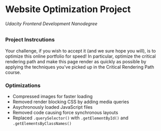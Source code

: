 # Website Optimization Project
###### Udacity Frontend Development Nanodegree

### Project Instrcutions

Your challenge, if you wish to accept it (and we sure hope you will), is to optimize this online portfolio for speed! In particular, optimize the critical rendering path 
and make this page render as quickly as possible by applying the techniques you've picked up in the Critical Rendering Path course.

### Optimizations 

- Compressed images for faster loading
- Removed render blocking CSS by adding media queries
- Asychronously loaded JavaScript files
- Removed code causing force synchronous layouts
- Replaced ```.querySelector()``` with ```.getElementById()``` and ```.getElementsByClassNames()```
